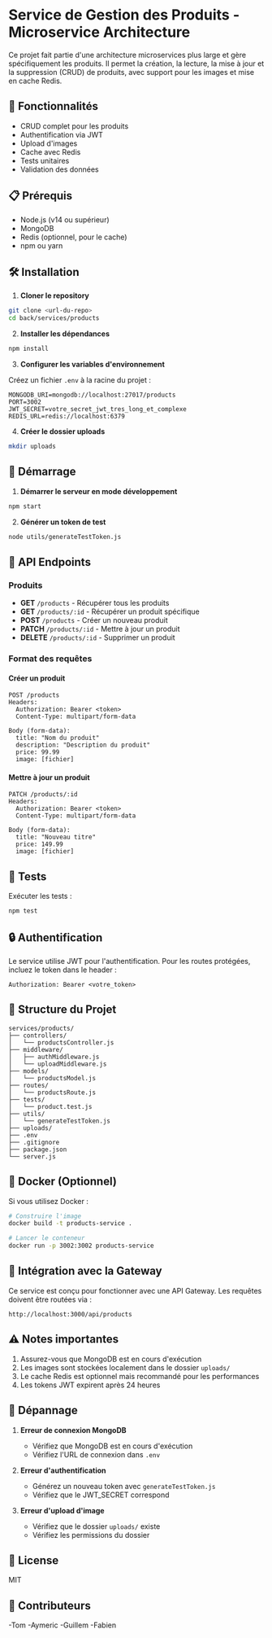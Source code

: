 # Service de Gestion des Produits - Microservice Architecture

Ce projet fait partie d'une architecture microservices plus large et gère spécifiquement les produits. Il permet la création, la lecture, la mise à jour et la suppression (CRUD) de produits, avec support pour les images et mise en cache Redis.

## 🚀 Fonctionnalités

- CRUD complet pour les produits
- Authentification via JWT
- Upload d'images
- Cache avec Redis
- Tests unitaires
- Validation des données

## 📋 Prérequis

- Node.js (v14 ou supérieur)
- MongoDB
- Redis (optionnel, pour le cache)
- npm ou yarn

## 🛠️ Installation

1. **Cloner le repository**
```bash
git clone <url-du-repo>
cd back/services/products
```

2. **Installer les dépendances**
```bash
npm install
```

3. **Configurer les variables d'environnement**

Créez un fichier `.env` à la racine du projet :
```env
MONGODB_URI=mongodb://localhost:27017/products
PORT=3002
JWT_SECRET=votre_secret_jwt_tres_long_et_complexe
REDIS_URL=redis://localhost:6379
```

4. **Créer le dossier uploads**
```bash
mkdir uploads
```

## 🚀 Démarrage

1. **Démarrer le serveur en mode développement**
```bash
npm start
```

2. **Générer un token de test**
```bash
node utils/generateTestToken.js
```

## 📝 API Endpoints

### Produits

- **GET** `/products` - Récupérer tous les produits
- **GET** `/products/:id` - Récupérer un produit spécifique
- **POST** `/products` - Créer un nouveau produit
- **PATCH** `/products/:id` - Mettre à jour un produit
- **DELETE** `/products/:id` - Supprimer un produit

### Format des requêtes

#### Créer un produit
```http
POST /products
Headers:
  Authorization: Bearer <token>
  Content-Type: multipart/form-data

Body (form-data):
  title: "Nom du produit"
  description: "Description du produit"
  price: 99.99
  image: [fichier]
```

#### Mettre à jour un produit
```http
PATCH /products/:id
Headers:
  Authorization: Bearer <token>
  Content-Type: multipart/form-data

Body (form-data):
  title: "Nouveau titre"
  price: 149.99
  image: [fichier]
```

## 🧪 Tests

Exécuter les tests :
```bash
npm test
```

## 🔒 Authentification

Le service utilise JWT pour l'authentification. Pour les routes protégées, incluez le token dans le header :
```http
Authorization: Bearer <votre_token>
```

## 📁 Structure du Projet

```
services/products/
├── controllers/
│   └── productsController.js
├── middleware/
│   ├── authMiddleware.js
│   └── uploadMiddleware.js
├── models/
│   └── productsModel.js
├── routes/
│   └── productsRoute.js
├── tests/
│   └── product.test.js
├── utils/
│   └── generateTestToken.js
├── uploads/
├── .env
├── .gitignore
├── package.json
└── server.js
```

## 🐳 Docker (Optionnel)

Si vous utilisez Docker :

```bash
# Construire l'image
docker build -t products-service .

# Lancer le conteneur
docker run -p 3002:3002 products-service
```

## 🤝 Intégration avec la Gateway

Ce service est conçu pour fonctionner avec une API Gateway. Les requêtes doivent être routées via :
```
http://localhost:3000/api/products
```

## ⚠️ Notes importantes

1. Assurez-vous que MongoDB est en cours d'exécution
2. Les images sont stockées localement dans le dossier `uploads/`
3. Le cache Redis est optionnel mais recommandé pour les performances
4. Les tokens JWT expirent après 24 heures

## 🐛 Dépannage

1. **Erreur de connexion MongoDB**
   - Vérifiez que MongoDB est en cours d'exécution
   - Vérifiez l'URL de connexion dans `.env`

2. **Erreur d'authentification**
   - Générez un nouveau token avec `generateTestToken.js`
   - Vérifiez que le JWT_SECRET correspond

3. **Erreur d'upload d'image**
   - Vérifiez que le dossier `uploads/` existe
   - Vérifiez les permissions du dossier

## 📝 License

MIT

## 👥 Contributeurs

-Tom 
-Aymeric
-Guillem
-Fabien
